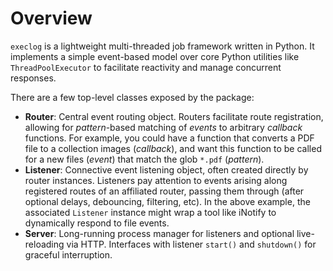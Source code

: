 # Overview
`execlog` is a lightweight multi-threaded job framework written in Python. It implements a
simple event-based model over core Python utilities like `ThreadPoolExecutor` to
facilitate reactivity and manage concurrent responses.

There are a few top-level classes exposed by the package:

- **Router**: Central event routing object. Routers facilitate route registration,
  allowing for _pattern_-based matching of _events_ to arbitrary _callback_ functions. For
  example, you could have a function that converts a PDF file to a collection images
  (_callback_), and want this function to be called for a new files (_event_) that match
  the glob `*.pdf` (_pattern_).
- **Listener**: Connective event listening object, often created directly by router
  instances. Listeners pay attention to events arising along registered routes of an
  affiliated router, passing them through (after optional delays, debouncing, filtering,
  etc). In the above example, the associated `Listener` instance might wrap a tool like
  iNotify to dynamically respond to file events.
- **Server**: Long-running process manager for listeners and optional live-reloading via
  HTTP. Interfaces with listener `start()` and `shutdown()` for graceful interruption.
